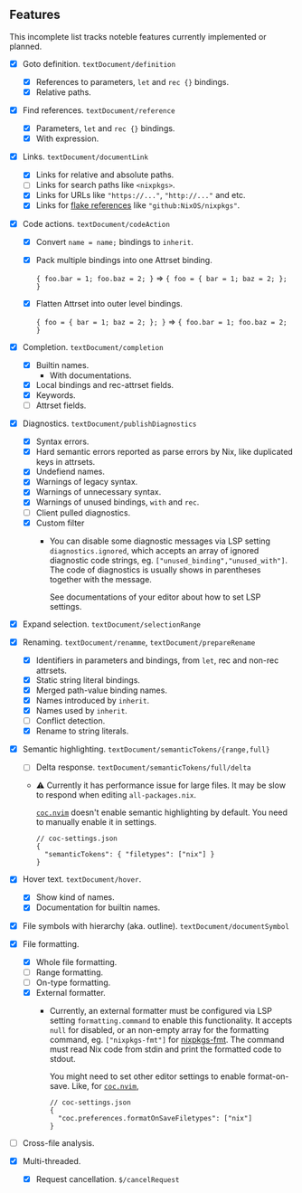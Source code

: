 ## Features

This incomplete list tracks noteble features currently implemented or planned.

- [x] Goto definition. `textDocument/definition`
  - [x] References to parameters, `let` and `rec {}` bindings.
  - [x] Relative paths.
- [x] Find references. `textDocument/reference`
  - [x] Parameters, `let` and `rec {}` bindings.
  - [x] With expression.
- [x] Links. `textDocument/documentLink`
  - [x] Links for relative and absolute paths.
  - [ ] Links for search paths like `<nixpkgs>`.
  - [x] Links for URLs like `"https://..."`, `"http://..."` and etc.
  - [x] Links for [flake references][flake-ref] like `"github:NixOS/nixpkgs"`.

- [x] Code actions. `textDocument/codeAction`
  - [x] Convert `name = name;` bindings to `inherit`.
  - [x] Pack multiple bindings into one Attrset binding.

    `{ foo.bar = 1; foo.baz = 2; }` => `{ foo = { bar = 1; baz = 2; }; }`

  - [x] Flatten Attrset into outer level bindings.

    `{ foo = { bar = 1; baz = 2; }; }` => `{ foo.bar = 1; foo.baz = 2; }` 

- [x] Completion. `textDocument/completion`
  - [x] Builtin names.
    - With documentations.
  - [x] Local bindings and rec-attrset fields.
  - [x] Keywords.
  - [ ] Attrset fields.

- [x] Diagnostics. `textDocument/publishDiagnostics`
  - [x] Syntax errors. 
  - [x] Hard semantic errors reported as parse errors by Nix, like duplicated keys in attrsets.
  - [x] Undefiend names.
  - [x] Warnings of legacy syntax.
  - [x] Warnings of unnecessary syntax.
  - [x] Warnings of unused bindings, `with` and `rec`.
  - [ ] Client pulled diagnostics.
  - [x] Custom filter
    - You can disable some diagnostic messages via LSP setting `diagnostics.ignored`,
      which accepts an array of ignored diagnostic code strings,
      eg. `["unused_binding","unused_with"]`.
      The code of diagnostics is usually shows in parentheses together with the message.

      See documentations of your editor about how to set LSP settings.

- [x] Expand selection. `textDocument/selectionRange`
- [x] Renaming. `textDocument/renamme`, `textDocument/prepareRename`
  - [x] Identifiers in parameters and bindings, from `let`, rec and non-rec attrsets.
  - [x] Static string literal bindings.
  - [x] Merged path-value binding names.
  - [x] Names introduced by `inherit`.
  - [x] Names used by `inherit`.
  - [ ] Conflict detection.
  - [x] Rename to string literals.
- [x] Semantic highlighting. `textDocument/semanticTokens/{range,full}`
  - [ ] Delta response. `textDocument/semanticTokens/full/delta`
  - :warning: Currently it has performance issue for large files.
    It may be slow to respond when editing `all-packages.nix`.

    [`coc.nvim`] doesn't enable semantic highlighting by default.
    You need to manually enable it in settings.
    ```jsonc
    // coc-settings.json
    {
      "semanticTokens": { "filetypes": ["nix"] }
    }
    ```

- [x] Hover text. `textDocument/hover`.
  - [x] Show kind of names.
  - [x] Documentation for builtin names.
- [x] File symbols with hierarchy (aka. outline). `textDocument/documentSymbol`

- [x] File formatting.
  - [x] Whole file formatting.
  - [ ] Range formatting.
  - [ ] On-type formatting.
  - [x] External formatter.
    - Currently, an external formatter must be configured via LSP setting
      `formatting.command` to enable this functionality.
      It accepts `null` for disabled, or an non-empty array for the formatting command,
      eg. `["nixpkgs-fmt"]` for [nixpkgs-fmt].
      The command must read Nix code from stdin and print the formatted code to stdout.

      [nixpkgs-fmt]: https://github.com/nix-community/nixpkgs-fmt

      You might need to set other editor settings to enable format-on-save.
      Like, for [`coc.nvim`],
      ```jsonc
      // coc-settings.json
      {
        "coc.preferences.formatOnSaveFiletypes": ["nix"]
      }
      ```

- [ ] Cross-file analysis.
- [x] Multi-threaded.
  - [x] Request cancellation. `$/cancelRequest`

[`coc.nvim`]: https://github.com/neoclide/coc.nvim
[flake-ref]: https://nixos.org/manual/nix/unstable/command-ref/new-cli/nix3-flake.html#types
